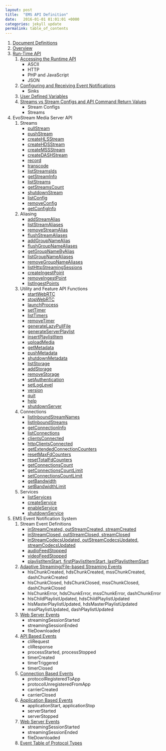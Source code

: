 ```yaml
---
layout: post
title:  "EMS API Definition"
date:   2016-01-01 01:01:01 +0000
categories: jekyll update
permalink: table_of_contents
---
```


1. [Document Definitions]({{site.url}}{{site.baseurl}}/document_definitions)
2. [Overview]({{site.url}}{{site.baseurl}}/overview)
3. [Run-Time API]({{site.url}}{{site.baseurl}}/run_time_api)
   1. [Accessing the Runtime API]({{site.url}}{{site.baseurl}}/accessing_runtime_api)
      - ASCII
      - HTTP
      - PHP and JavaScript
      - JSON
   2. [Configuring and Receiving Event Notifications]({{site.url}}{{site.baseurl}}/configuring_and_receiving_event_notifications)
      - Sinks
   3. [User Defined Variables]({{site.url}}{{site.baseurl}}/user_defined_variables)
   4. [Streams vs Stream Configs and API Command Return Values]({{site.url}}{{site.baseurl}}/streams_vs_stream_configs_and_api_command_return_values)
      - Stream Configs
      - Streams
4. EvoStream Media Server API
   1. Streams
      - [pullStream]({{site.url}}{{site.baseurl}}/pullstream)
      - [pushStream]({{site.url}}{{site.baseurl}}/pushstream)
      - [createHLSStream]({{site.url}}{{site.baseurl}}/createhlsstream)
      - [createHDSStream]({{site.url}}{{site.baseurl}}/createhdsstream)
      - [createMSSStream]({{site.url}}{{site.baseurl}}/createmssstream)
      - [createDASHStream]({{site.url}}{{site.baseurl}}/createdashstream)
      - [record]({{site.url}}{{site.baseurl}}/record)
      - [transcode]({{site.url}}{{site.baseurl}}/transcode)
      - [listStreamsIds]({{site.url}}{{site.baseurl}}/liststreamsids)
      - [getStreamInfo]({{site.url}}{{site.baseurl}}/getstreaminfo)
      - [listStreams]({{site.url}}{{site.baseurl}}/liststreams)
      - [getStreamsCount]({{site.url}}{{site.baseurl}}/getstreamscount)
      - [shutdownStream]({{site.url}}{{site.baseurl}}/shutdownstream)
      - [listConfig]({{site.url}}{{site.baseurl}}/listconfig)
      - [removeConfig]({{site.url}}{{site.baseurl}}/removeconfig)
      - [getConfigInfo]({{site.url}}{{site.baseurl}}/getconfiginfo)
   2. Aliasing
      - [addStreamAlias]({{site.url}}{{site.baseurl}}/addstreamalias)
      - [listStreamAliases]({{site.url}}{{site.baseurl}}/liststreamaliases)
      - [removeStreamAlias]({{site.url}}{{site.baseurl}}/removestreamalias)
      - [flushStreamAliases]({{site.url}}{{site.baseurl}}/flushstreamaliases)
      - [addGroupNameAlias]({{site.url}}{{site.baseurl}}/addgroupnamealias)
      - [flushGroupNameAliases]({{site.url}}{{site.baseurl}}/flushgroupnamealiases)
      - [getGroupNameByAlias]({{site.url}}{{site.baseurl}}/getgroupnamebyalias)
      - [listGroupNameAliases]({{site.url}}{{site.baseurl}}/listgroupnamealiases)
      - [removeGroupNameAliases]({{site.url}}{{site.baseurl}}/removegroupnamealiases)
      - [listHttpStreamingSessions]({{site.url}}{{site.baseurl}}/listhttpstreamingsessions)
      - [createIngestPoint]({{site.url}}{{site.baseurl}}/createingestpoint)
      - [removeIngestPoint]({{site.url}}{{site.baseurl}}/removeingestpoint)
      - [listIngestPoints]({{site.url}}{{site.baseurl}}/listingestpoints)
   3. Utility and Feature API Functions
      - [startWebRTC]({{site.url}}{{site.baseurl}}/startwebrtc)
      - [stopWebRTC]({{site.url}}{{site.baseurl}}/stopwebrtc)
      - [launchProcess]({{site.url}}{{site.baseurl}}/launchprocess)
      - [setTimer]({{site.url}}{{site.baseurl}}/settimer)
      - [listTimers]({{site.url}}{{site.baseurl}}/listtimers)
      - [removeTimer]({{site.url}}{{site.baseurl}}/removetimer)
      - [generateLazyPullFile]({{site.url}}{{site.baseurl}}/generatelazypullfile)
      - [generateServerPlaylist]({{site.url}}{{site.baseurl}}/generateserverplaylist)
      - [insertPlaylistItem]({{site.url}}{{site.baseurl}}/insertplaylistitem)
      - [uploadMedia]({{site.url}}{{site.baseurl}}/uploadmedia)
      - [getMetadata]({{site.url}}{{site.baseurl}}/getmetadata)
      - [pushMetadata]({{site.url}}{{site.baseurl}}/pushmetadata)
      - [shutdownMetadata]({{site.url}}{{site.baseurl}}/shutdownmetadata)
      - [listStorage]({{site.url}}{{site.baseurl}}/liststorage)
      - [addStorage]({{site.url}}{{site.baseurl}}/addstorage)
      - [removeStorage]({{site.url}}{{site.baseurl}}/removestorage)
      - [setAuthentication]({{site.url}}{{site.baseurl}}/setauthentication)
      - [setLogLevel]({{site.url}}{{site.baseurl}}/setloglevel)
      - [version]({{site.url}}{{site.baseurl}}/version)
      - [quit]({{site.url}}{{site.baseurl}}/quit)
      - [help]({{site.url}}{{site.baseurl}}/help)
      - [shutdownServer]({{site.url}}{{site.baseurl}}/shutdownserver)
   4. Connections
      - [listInboundStreamNames]({{site.url}}{{site.baseurl}}/listinboundstreanames)
      - [listInboundStreams]({{site.url}}{{site.baseurl}}/listinboundstreams)
      - [getConnectionInfo]({{site.url}}{{site.baseurl}}/getconnectioninfo)
      - [listConnections]({{site.url}}{{site.baseurl}}/listconnections)
      - [clientsConnected]({{site.url}}{{site.baseurl}}/clientsconnected)
      - [httpClientsConnected]({{site.url}}{{site.baseurl}}/httpclientsconnected)
      - [getExtendedConnectionCounters]({{site.url}}{{site.baseurl}}/getextendedconnectioncounters)
      - [resetMaxFdCounters]({{site.url}}{{site.baseurl}}/resetmaxfdcounters)
      - [resetTotalFdCounters]({{site.url}}{{site.baseurl}}/resettotalfdcounters)
      - [getConnectionsCount]({{site.url}}{{site.baseurl}}/getconnectionscount)
      - [getConnectionsCountLimit]({{site.url}}{{site.baseurl}}/getconnectionscountlimit)
      - [setConnectionsCountLimit]({{site.url}}{{site.baseurl}}/setconnectionscountlimit)
      - [getBandwidth]({{site.url}}{{site.baseurl}}/getbandwidth)
      - [setBandwidthLimit]({{site.url}}{{site.baseurl}}/setbandwidthlimit)
   5. Services
      - [listServices]({{site.url}}{{site.baseurl}}/listservices)
      - [createService]({{site.url}}{{site.baseurl}}/createservice)
      - [enableService]({{site.url}}{{site.baseurl}}/enableservice)
      - [shutdownService]({{site.url}}{{site.baseurl}}/shutdownservice)
5. EMS Event Notification System
   1. Stream Event Definitions
      - [inStreamCreated, outStreamCreated, streamCreated]({{site.url}}{{site.baseurl}}/stream_created)
      - [inStreamClosed, outStreamClosed, streamClosed]({{site.url}}{{site.baseurl}}/stream_closed)
      - [inStreamCodecsUpdated, outStreamCodecsUpdated, streamCodecsUpdated]({{site.url}}{{site.baseurl}}/codecs_updated)
      - [audioFeedStopped]({{site.url}}{{site.baseurl}}/audiofeedstopped)
      - [videoFeedStopped]({{site.url}}{{site.baseurl}}/videofeedstopped)
      - [playlistItemStart, firstPlaylistItemStart, lastPlaylistItemStart]({{site.url}}{{site.baseurl}}/playlistitemstart_firstplaylistitemstart_lastplaylistitemstart)
   2. [Adaptive Streaming/File-based Streaming Events]({{site.url}}{{site.baseurl}}/adaptive_streaming)
      - hlsChunkCreated, hdsChunkCreated, mssChunkCreated, dashChunkCreated
      - hlsChunkClosed, hdsChunkClosed, mssChunkClosed, dashChunkClosed
      - hlsChunkError, hdsChunkError, mssChunkError, dashChunkError
      - hlsChildPlaylistUpdated, hdsChildPlaylistUpdated
      - hlsMasterPlaylistUpdated, hdsMasterPlaylistUpdated
      - mssPlaylistUpdated, dashPlaylistUpdated
   3. [Web Server Events]({{site.url}}{{site.baseurl}}/web_server_events)
      - streamingSessionStarted
      - streamingSessionEnded
      - fileDownloaded
   4. [API Based Events]({{site.url}}{{site.baseurl}}/api_based_events)
      - cliRequest
      - cliResponse
      - processStarted, processStopped
      - timerCreated
      - timerTriggered
      - timerClosed
   5. [Connection Based Events]({{site.url}}{{site.baseurl}}/connection_based_events)
      - protocolRegisteredToApp
      - protocolUnregisteredFromApp
      - carrierCreated
      - carrierClosed
   6. [Application Based Events]({{site.url}}{{site.baseurl}}/application_based_events)
      - applicationStart, applicationStop
      - serverStarted
      - serverStopped
   7. [Web Server Events]({{site.url}}{{site.baseurl}}/web_server_events)
      - streamingSessionStarted
      - streamingSessionEnded
      - fileDownloaded
   8. [Event Table of Protocol Types]({{site.url}}{{site.baseurl}}/event_table_of_protocol_types)

